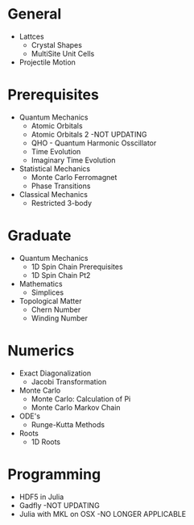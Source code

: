 # General
* Lattces
    * Crystal Shapes
    * MultiSite Unit Cells
* Projectile Motion

# Prerequisites
* Quantum Mechanics
    * Atomic Orbitals
    * Atomic Orbitals 2 -NOT UPDATING
    * QHO - Quantum Harmonic Osscillator
    * Time Evolution
    * Imaginary Time Evolution
* Statistical Mechanics
    * Monte Carlo Ferromagnet
    * Phase Transitions
* Classical Mechanics
    * Restricted 3-body

# Graduate
* Quantum Mechanics
    * 1D Spin Chain Prerequisites
    * 1D Spin Chain Pt2
* Mathematics
    * Simplices 
* Topological Matter
    * Chern Number
    * Winding Number

# Numerics
* Exact Diagonalization
    * Jacobi Transformation
* Monte Carlo
    * Monte Carlo: Calculation of Pi
    * Monte Carlo Markov Chain
* ODE's
    * Runge-Kutta Methods
* Roots
    * 1D Roots

# Programming
* HDF5 in Julia
* Gadfly -NOT UPDATING
* Julia with MKL on OSX -NO LONGER APPLICABLE
